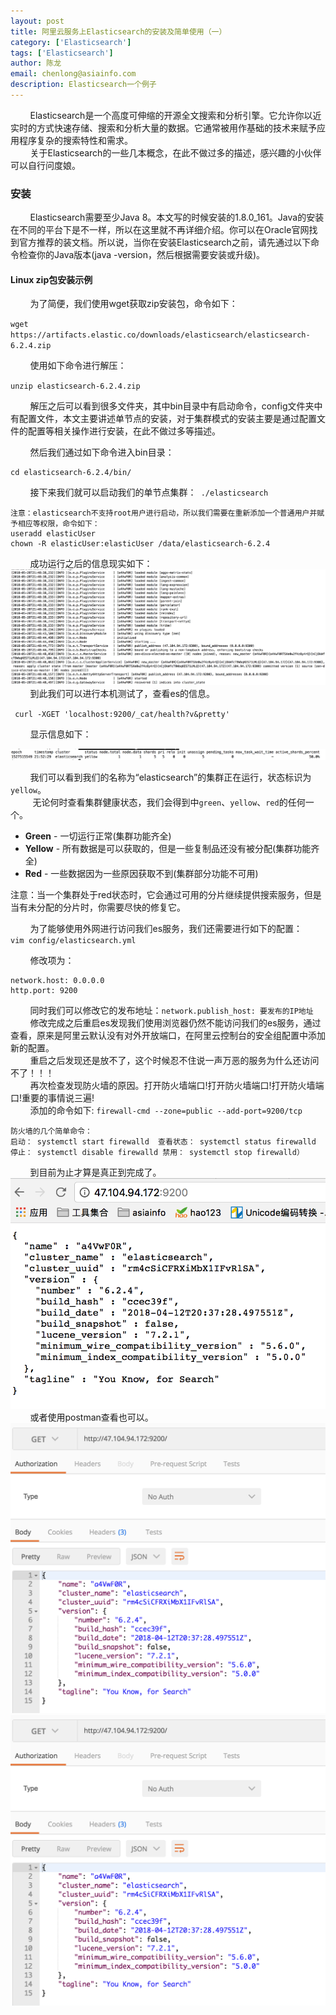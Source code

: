```yaml
---
layout: post
title: 阿里云服务上Elasticsearch的安装及简单使用（一）
category: ['Elasticsearch']
tags: ['Elasticsearch']
author: 陈龙
email: chenlong@asiainfo.com
description: Elasticsearch一个例子
---
```

  &nbsp;&nbsp;&nbsp;&nbsp;&nbsp;&nbsp;&nbsp;&nbsp;Elasticsearch是一个高度可伸缩的开源全文搜索和分析引擎。它允许你以近实时的方式快速存储、搜索和分析大量的数据。它通常被用作基础的技术来赋予应用程序复杂的搜索特性和需求。  
  &nbsp;&nbsp;&nbsp;&nbsp;&nbsp;&nbsp;&nbsp;&nbsp;关于Elasticsearch的一些几本概念，在此不做过多的描述，感兴趣的小伙伴可以自行问度娘。  
### 安装
 &nbsp;&nbsp;&nbsp;&nbsp;&nbsp;&nbsp;&nbsp;&nbsp;Elasticsearch需要至少Java 8。本文写的时候安装的1.8.0_161。Java的安装在不同的平台下是不一样，所以在这里就不再详细介绍。你可以在Oracle官网找到官方推荐的装文档。所以说，当你在安装Elasticsearch之前，请先通过以下命令检查你的Java版本(java -version，然后根据需要安装或升级)。  
#### Linux zip包安装示例  
&nbsp;&nbsp;&nbsp;&nbsp;&nbsp;&nbsp;&nbsp;&nbsp;为了简便，我们使用wget获取zip安装包，命令如下：

`wget https://artifacts.elastic.co/downloads/elasticsearch/elasticsearch-6.2.4.zip` 

&nbsp;&nbsp;&nbsp;&nbsp;&nbsp;&nbsp;&nbsp;&nbsp;使用如下命令进行解压：

`unzip elasticsearch-6.2.4.zip `  

&nbsp;&nbsp;&nbsp;&nbsp;&nbsp;&nbsp;&nbsp;&nbsp;解压之后可以看到很多文件夹，其中bin目录中有启动命令，config文件夹中有配置文件，本文主要讲述单节点的安装，对于集群模式的安装主要是通过配置文件的配置等相关操作进行安装，在此不做过多等描述。

&nbsp;&nbsp;&nbsp;&nbsp;&nbsp;&nbsp;&nbsp;&nbsp;然后我们通过如下命令进入bin目录：
```
cd elasticsearch-6.2.4/bin/
```
&nbsp;&nbsp;&nbsp;&nbsp;&nbsp;&nbsp;&nbsp;&nbsp;接下来我们就可以启动我们的单节点集群：` ./elasticsearch`  
```
注意：elasticsearch不支持root用户进行启动，所以我们需要在重新添加一个普通用户并赋予相应等权限，命令如下：
useradd elasticUser
chown -R elasticUser:elasticUser /data/elasticsearch-6.2.4
```
&nbsp;&nbsp;&nbsp;&nbsp;&nbsp;&nbsp;&nbsp;&nbsp;成功运行之后的信息现实如下：  
![e1.png](/images/chenlong/e1.png)  
&nbsp;&nbsp;&nbsp;&nbsp;&nbsp;&nbsp;&nbsp;&nbsp;到此我们可以进行本机测试了，查看es的信息。

` curl -XGET 'localhost:9200/_cat/health?v&pretty'`   

&nbsp;&nbsp;&nbsp;&nbsp;&nbsp;&nbsp;&nbsp;&nbsp;显示信息如下：  

![e2.png](/images/chenlong/e2.png)  

&nbsp;&nbsp;&nbsp;&nbsp;&nbsp;&nbsp;&nbsp;&nbsp;我们可以看到我们的名称为“elasticsearch”的集群正在运行，状态标识为`yellow`。  
&nbsp;&nbsp;&nbsp;&nbsp;&nbsp;&nbsp;&nbsp;&nbsp;
无论何时查看集群健康状态，我们会得到中`green`、`yellow`、`red`的任何一个。

  - **Green** - 一切运行正常(集群功能齐全)  
  - **Yellow** - 所有数据是可以获取的，但是一些复制品还没有被分配(集群功能齐全)
  - **Red** - 一些数据因为一些原因获取不到(集群部分功能不可用) 
 

注意：当一个集群处于red状态时，它会通过可用的分片继续提供搜索服务，但是当有未分配的分片时，你需要尽快的修复它。  

&nbsp;&nbsp;&nbsp;&nbsp;&nbsp;&nbsp;&nbsp;&nbsp;为了能够使用外网进行访问我们es服务，我们还需要进行如下的配置：  
`vim config/elasticsearch.yml`  

&nbsp;&nbsp;&nbsp;&nbsp;&nbsp;&nbsp;&nbsp;&nbsp;修改项为：  
```
network.host: 0.0.0.0
http.port: 9200
```
&nbsp;&nbsp;&nbsp;&nbsp;&nbsp;&nbsp;&nbsp;&nbsp;同时我们可以修改它的发布地址：`network.publish_host: 要发布的IP地址`  
&nbsp;&nbsp;&nbsp;&nbsp;&nbsp;&nbsp;&nbsp;&nbsp;修改完成之后重启es发现我们使用浏览器仍然不能访问我们的es服务，通过查看，原来是阿里云默认没有对外开放端口，在阿里云控制台的安全组配置中添加新的配置。  
&nbsp;&nbsp;&nbsp;&nbsp;&nbsp;&nbsp;&nbsp;&nbsp;重启之后发现还是放不了，这个时候忍不住说一声万恶的服务为什么还访问不了！！！  
&nbsp;&nbsp;&nbsp;&nbsp;&nbsp;&nbsp;&nbsp;&nbsp;再次检查发现防火墙的原因。打开防火墙端口!打开防火墙端口!打开防火墙端口!重要的事情说三遍!  
&nbsp;&nbsp;&nbsp;&nbsp;&nbsp;&nbsp;&nbsp;&nbsp;添加的命令如下:
`firewall-cmd --zone=public --add-port=9200/tcp`
```
防火墙的几个简单命令：
启动： systemctl start firewalld  查看状态： systemctl status firewalld   
停止： systemctl disable firewalld 禁用： systemctl stop firewalld）
```
&nbsp;&nbsp;&nbsp;&nbsp;&nbsp;&nbsp;&nbsp;&nbsp;到目前为止才算是真正到完成了。  
![e3.png](/images/chenlong/e3.png)   
&nbsp;&nbsp;&nbsp;&nbsp;&nbsp;&nbsp;&nbsp;&nbsp;或者使用postman查看也可以。  
![e4.png](/images/chenlong/e4.png)  
![e5.png](/images/chenlong/e5.png) 








